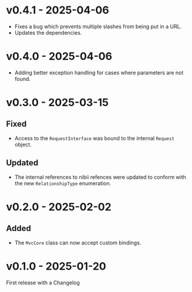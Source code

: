 v0.4.1 - 2025-04-06
===================
- Fixes a bug which prevents multiple slashes from being put in a URL.
- Updates the dependencies.


v0.4.0 - 2025-04-06
===================
- Adding better exception handling for cases where parameters are not found.

v0.3.0 - 2025-03-15
===================
Fixed
-----
- Access to the `RequestInterface` was bound to the internal `Request` object.

Updated
-------
- The internal references to nibii refences were updated to conform with the new `RelationshipType` enumeration.

v0.2.0 - 2025-02-02
===================
Added
-----
- The `MvcCore` class can now accept custom bindings.


v0.1.0 - 2025-01-20
===================
First release with a Changelog

